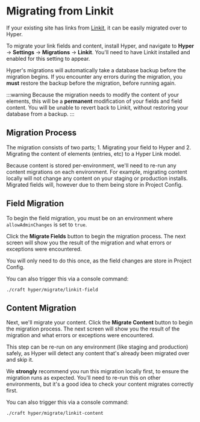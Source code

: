 # Migrating from Linkit
If your existing site has links from [Linkit](https://github.com/presseddigital/linkit), it can be easily migrated over to Hyper.

To migrate your link fields and content, install Hyper, and navigate to **Hyper** → **Settings** → **Migrations** → **Linkit**. You'll need to have Linkit installed and enabled for this setting to appear.

Hyper's migrations will automatically take a database backup before the migration begins. If you encounter any errors during the migration, you **must** restore the backup before the migration, before running again.

:::warning
Because the migration needs to modify the content of your elements, this will be a **permanent** modification of your fields and field content. You will be unable to revert back to Linkit, without restoring your database from a backup.
:::

## Migration Process
The migration consists of two parts; 1. Migrating your field to Hyper and 2. Migrating the content of elements (entries, etc) to a Hyper Link model.

Because content is stored per-environment, we'll need to re-run any content migrations on each environment. For example, migrating content locally will not change any content on your staging or production installs. Migrated fields will, however due to them being store in Project Config.

## Field Migration
To begin the field migration, you must be on an environment where `allowAdminChanges` is set to `true`.

Click the **Migrate Fields** button to begin the migration process. The next screen will show you the result of the migration and what errors or exceptions were encountered.

You will only need to do this once, as the field changes are store in Project Config.

You can also trigger this via a console command:

```shell
./craft hyper/migrate/linkit-field
```

## Content Migration
Next, we'll migrate your content. Click the **Migrate Content** button to begin the migration process. The next screen will show you the result of the migration and what errors or exceptions were encountered.

This step can be re-run on any environment (like staging and production) safely, as Hyper will detect any content that's already been migrated over and skip it.

We **strongly** recommend you run this migration locally first, to ensure the migration runs as expected. You'll need to re-run this on other environments, but it's a good idea to check your content migrates correctly first.

You can also trigger this via a console command:

```shell
./craft hyper/migrate/linkit-content
```
